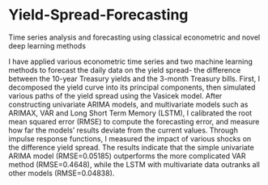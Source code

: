 # Yield-Spread-Forecasting
Time series analysis and forecasting using classical econometric and novel deep learning methods

I have applied various econometric time series and two machine learning methods to forecast the daily data on the yield spread- the difference between the 10-year Treasury yields and the 3-month Treasury bills. First, I decomposed the yield curve into its principal components, then simulated various paths of the yield spread using the Vasicek model. After constructing univariate ARIMA models, and multivariate models such as ARIMAX, VAR and Long Short Term Memory (LSTM), I calibrated the root mean squared error (RMSE) to compute the forecasting error, and measure how far the models’ results deviate from the current values. Through impulse response functions, I measured the impact of various shocks on the difference yield spread. The results indicate that the simple univariate ARIMA model (RMSE=0.05185) outperforms the more complicated VAR method (RMSE=0.4648), while the LSTM with multivariate data outranks all other models (RMSE=0.04838).
